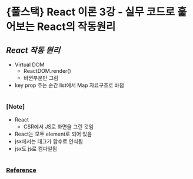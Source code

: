 # {풀스택} React 이론 3강 - 실무 코드로 훑어보는 React의 작동원리

## _React 작동 원리_

- Virtual DOM
  - ReactDOM.render()
  - 바뀐부분만 그림
- key prop 주는 순간 list에서 Map 자료구조로 바뀜

#

### [Note]

- React
  - CSR에서 JS로 화면을 그린 것임
- React는 모두 element로 되어 있음
- jsx에서는 태그가 함수로 인식됨
- jsx도 js로 컴파일됨

#

### [Reference](https://www.youtube.com/watch?v=8qAYnwEgAVs)
